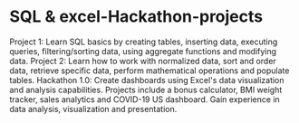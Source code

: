 # SQL & excel-Hackathon-projects
Project 1: Learn SQL basics by creating tables, inserting data, executing queries, filtering/sorting data, using aggregate functions and modifying data.
Project 2: Learn how to work with normalized data, sort and order data, retrieve specific data, perform mathematical operations and populate tables. 
Hackathon 1.0: Create dashboards using Excel's data visualization and analysis capabilities. Projects include a bonus calculator, BMI weight tracker, sales analytics and COVID-19 US dashboard. Gain experience in data analysis, visualization and presentation.
